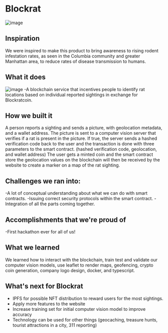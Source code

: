 # Blockrat

![image](https://user-images.githubusercontent.com/67718713/221411456-c2d23c6c-48eb-462e-9ef6-69d9f18a81c8.png)


## Inspiration
We were inspired to make this product to bring awareness to rising rodent infestation rates, as seen in the Columbia community and greater Manhattan area, to reduce rates of disease transmission to humans.
## What it does
![image](https://user-images.githubusercontent.com/67718713/221411587-60349f36-8616-44fa-9269-9a9df94a7c45.png)
-A blockchain service that incentives people to identify rat locations based on individual reported sightings in exchange for Blockratcoin.
## How we built it
A person reports a sighting and sends a picture, with geolocation metadata, and a wallet address. The picture is sent to a computer vision server that verifies if a rat is present in the picture. If true, the server sends a hashed verification code back to the user and the transaction is done with three parameters to the smart contract. (hashed verification code, geolocation, and wallet address) The user gets a minted coin and the smart contract store the geolocation values on the blockchain will then be received by the website to create a marker on a map of the rat sighting.
## Challenges we ran into:
-A lot of conceptual understanding about what we can do with smart contracts. 
-Issuing correct security protocols within the smart contract. 
-Integration of all the parts coming together. 
## Accomplishments that we're proud of
-First hackathon ever for all of us! 
## What we learned
We learned how to interact with the blockchain, train test and validate our computer vision models, use leaflet to render maps, geofencing, crypto coin generation, company logo design, docker, and typescript.
## What's next for Blockrat
- IPFS for possible NFT distribution to reward users for the most sightings. 
- Apply more features to the website
- Increase training set for initial computer vision model to improve accuracy
- Technology can be used for other things (geocaching, treasure hunts, tourist attractions in a city, 311 reporting)
